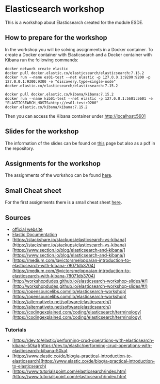 # Elasticsearch workshop

This is a workshop about Elasticsearch created for the module ESDE.


## How to prepare for the workshop

In the workshop you will be solving assignments in a Docker container.
To create a Docker container with Elasticsearch and a Docker container with Kibana run the following commands:

```
docker network create elastic
docker pull docker.elastic.co/elasticsearch/elasticsearch:7.15.2
docker run --name es01-test --net elastic -p 127.0.0.1:9200:9200 -p 127.0.0.1:9300:9300 -e "discovery.type=single-node" docker.elastic.co/elasticsearch/elasticsearch:7.15.2

docker pull docker.elastic.co/kibana/kibana:7.15.2
docker run --name kib01-test --net elastic -p 127.0.0.1:5601:5601 -e "ELASTICSEARCH_HOSTS=http://es01-test:9200" docker.elastic.co/kibana/kibana:7.15.2
```

Then you can access the Kibana container under [http://localhost:5601](http://localhost:5601)

## Slides for the workshop

The information of the slides can be found on [this](https://sebivenlo.github.io/ESDE_2021_elasticsearch/presentation.html) page but also as a pdf in the repository.


## Assignments for the workshop

The assignments of the workshop can be found [here](https://sebivenlo.github.io/ESDE_2021_elasticsearch/assignments.html).

## Small Cheat sheet

For the first assignments there is a small cheat sheet [here](https://sebivenlo.github.io/ESDE_2021_elasticsearch/cheat_sheet.html).


## Sources

- [official website](https://www.elastic.co/de/)
- [Elastic Documentation](https://www.elastic.co/guide/index.html)
- [https://stackshare.io/stackups/elasticsearch-vs-kibana](https://stackshare.io/stackups/elasticsearch-vs-kibana)
- [https://www.section.io/blog/elasticsearch-and-kibana/](https://www.section.io/blog/elasticsearch-and-kibana/)
- [https://medium.com/@victorsmelopoa/an-introduction-to-elasticsearch-with-kibana-78071db3704](https://medium.com/@victorsmelopoa/an-introduction-to-elasticsearch-with-kibana-78071db3704)
- [http://workshopdudes.github.io/elasticsearch-workshop-slides/#/](http://workshopdudes.github.io/elasticsearch-workshop-slides/#/)
- [https://opensourcelibs.com/lib/elasticsearch-workshop](https://opensourcelibs.com/lib/elasticsearch-workshop)
- [https://alternativeto.net/software/elasticsearch/](https://alternativeto.net/software/elasticsearch/)
- [https://codingexplained.com/coding/elasticsearch/terminology](https://codingexplained.com/coding/elasticsearch/terminology) 


### Tutorials
- [https://dev.to/elastic/performing-crud-operations-with-elasticsearch-kibana-50ka](https://dev.to/elastic/performing-crud-operations-with-elasticsearch-kibana-50ka)
- [https://www.elastic.co/de/blog/a-practical-introduction-to-elasticsearch](https://www.elastic.co/de/blog/a-practical-introduction-to-elasticsearch)
- [https://www.tutorialspoint.com/elasticsearch/index.htm](https://www.tutorialspoint.com/elasticsearch/index.htm)


